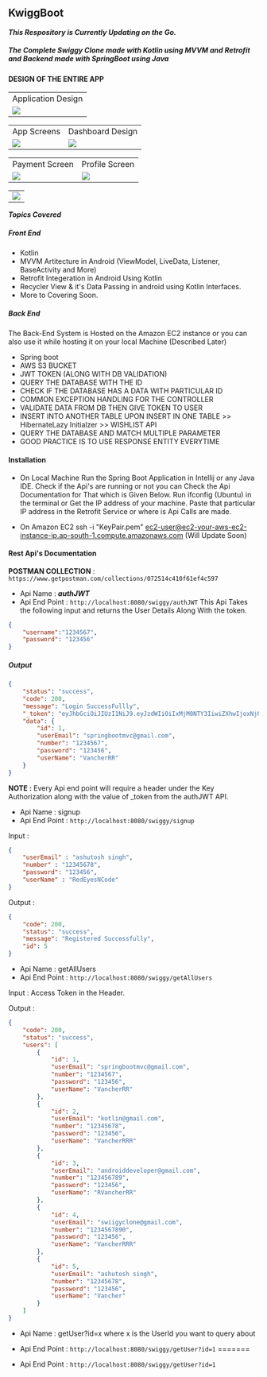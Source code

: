 ## KwiggBoot

***This Respository is Currently Updating on the Go.***

#####  The Complete Swiggy Clone made with Kotlin using MVVM and Retrofit and Backend made with SpringBoot using Java


#### DESIGN OF THE ENTIRE APP

<table>
    <tr>
    <td>Application Design</td>
    </tr>
    <tr>
    <td><img src="media/flow_chart.png"></td>
    </tr>
</table>
<table>
    <tr>
    <td>App Screens</td>
    <td>Dashboard Design</td>
    </tr>
    <tr>
    <td><img src="media/cart_screen.png"></td>
    <td><img src="media/dashboard_home.png"></td>
    </tr>
</table>
<table>
    <tr>
    <td>Payment Screen</td>
    <td>Profile Screen</td>
    </tr>
    <tr>
    <td><img src="media/payment_screen.png"></td>
    <td><img src="media/profile_screen.png"></td>
    </tr>
    
</table>
<table>
 </tr>
    <tr>
    <td><img src="media/navigation_drawer.png"></td>
    </tr>
</table>

***Topics Covered***
##### Front End
- Kotlin
-  MVVM Artitecture in Android (ViewModel, LiveData, Listener, BaseActivity and More)
-  Retrofit Integeration in Android Using Kotlin
-  Recycler View & it's Data Passing in android using Kotlin Interfaces.
-  More to Covering Soon.

##### Back End
The Back-End System is Hosted on the Amazon EC2 instance or you can also use it while hosting it on your local Machine
(Described Later)
- Spring boot
- AWS S3 BUCKET 
- JWT TOKEN (ALONG WITH DB VALIDATION)
- QUERY THE DATABASE WITH THE ID
- CHECK IF THE DATABASE HAS A DATA WITH PARTICULAR ID
- COMMON EXCEPTION HANDLING FOR THE CONTROLLER
- VALIDATE DATA FROM DB THEN GIVE TOKEN TO USER
- INSERT INTO ANOTHER TABLE UPON INSERT IN ONE TABLE >> HibernateLazy Initialzer >> WISHLIST API
- QUERY THE DATABASE AND MATCH MULTIPLE PARAMETER
- GOOD PRACTICE IS TO USE RESPONSE ENTITY EVERYTIME

#### Installation
- On Local Machine 
Run the Spring Boot Application in Intellij or any Java IDE.
Check if the Api's are running or not you can Check the Api Documentation for That which is Given Below.
Run ifconfig (Ubuntu) in the terminal or Get the IP address of your machine.
Paste that particular IP address in the Retrofit Service or where is Api Calls are made.

- On Amazon EC2
ssh -i "KeyPair.pem" ec2-user@ec2-your-aws-ec2-instance-ip.ap-south-1.compute.amazonaws.com
(Will Update Soon)



#### Rest Api's Documentation

**POSTMAN COLLECTION** : `https://www.getpostman.com/collections/072514c410f61ef4c597`

- Api Name : ***authJWT***
- Api End Point : `http://localhost:8080/swiggy/authJWT`
This Api Takes the following input and returns the User Details Along With the token.
```json
{
    "username":"1234567",
    "password": "123456"
}
```
##### Output
```json
{
    "status": "success",
    "code": 200,
    "message": "Login SuccessFullly",
    "_token": "eyJhbGciOiJIUzI1NiJ9.eyJzdWIiOiIxMjM0NTY3IiwiZXhwIjoxNjQ5ODE1ODg3LCJpYXQiOjE2NDk3Nzk4ODd9.M5CwspVCLAnFyhJO5klgGVAQeREl4mC0n0NPcbr-SJs",
    "data": {
        "id": 1,
        "userEmail": "springbootmvc@gmail.com",
        "number": "1234567",
        "password": "123456",
        "userName": "VancherRR"
    }
}
```
**NOTE :** Every Api end point will require a header under the Key Authorization along with the value of _token from the authJWT API.

- Api Name : signup
- Api End Point : `http://localhost:8080/swiggy/signup`

Input : 
```json
{
    "userEmail" : "ashutosh singh",
    "number" : "12345678",
    "password": "123456",
    "userName" : "RedEyesNCode"
}
```
Output :
```json
{
    "code": 200,
    "status": "success",
    "message": "Registered Successfully",
    "id": 5
}
```
- Api Name : getAllUsers
- Api End Point : `http://localhost:8080/swiggy/getAllUsers`

Input : Access Token in the Header.

Output :
```json
{
    "code": 200,
    "status": "success",
    "users": [
        {
            "id": 1,
            "userEmail": "springbootmvc@gmail.com",
            "number": "1234567",
            "password": "123456",
            "userName": "VancherRR"
        },
        {
            "id": 2,
            "userEmail": "kotlin@gmail.com",
            "number": "12345678",
            "password": "123456",
            "userName": "VancherRRR"
        },
        {
            "id": 3,
            "userEmail": "androiddeveloper@gmail.com",
            "number": "123456789",
            "password": "123456",
            "userName": "RVancherRR"
        },
        {
            "id": 4,
            "userEmail": "swiigyclone@gmail.com",
            "number": "1234567890",
            "password": "123456",
            "userName": "VancherRRR"
        },
        {
            "id": 5,
            "userEmail": "ashutosh singh",
            "number": "12345678",
            "password": "123456",
            "userName": "Vancher"
        }
    ]
}
```
- Api Name : getUser?id=x where x is the UserId you want to query about

- Api End Point : `http://localhost:8080/swiggy/getUser?id=1`
=======
- Api End Point : `http://localhost:8080/swiggy/getUser?id=1`

